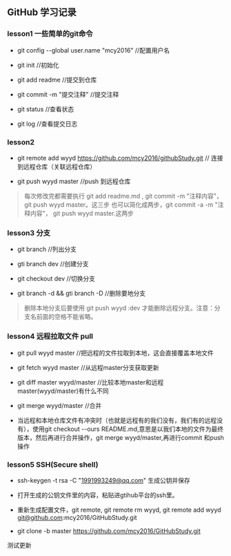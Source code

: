 ## GitHub 学习记录

### lesson1 一些简单的git命令

- git config --global user.name "mcy2016" //配置用户名

- git init //初始化

- git add readme //提交到仓库

- git commit -m "提交注释" //提交注释

- git status //查看状态

- git log //查看提交日志

### lesson2 

- git remote add wyyd https://github.com/mcy2016/githubStudy.git // 连接到远程仓库（关联远程仓库）

- git push wyyd master //push 到远程仓库

> 每次修改完都需要执行 git add readme.md , git commit -m "注释内容"，git push wyyd master。这三步
> 也可以简化成两步，git commit -a -m "注释内容"， git push wyyd master.这两步

### lesson3 分支

- git branch //列出分支

- gti branch dev //创建分支 

- git checkout dev //切换分支

- git branch -d && gti branch -D //删除要地分支

> 删除本地分支后要使用 git push wyyd :dev  才能删除远程分支。注意：分支名前面的空格不能省略。

### lesson4 远程拉取文件 pull

- git pull wyyd master //把远程的文件拉取到本地，这会直接覆盖本地文件

- git fetch wyyd master //从远程master分支获取更新

- git diff master wyyd/master //比较本地master和远程master(wyyd/master)有什么不同

- git merge wyyd/master //合并

- 当远程和本地仓库文件有冲突时（也就是远程有的我们没有，我们有的远程没有），使用git checkout --ours README.md,意思是以我们本地的文件为最终版本，然后再进行合并操作，git merge wyyd/master,再进行commit 和push操作

### lesson5 SSH(Secure shell)

- ssh-keygen -t rsa -C "1991993249@qq.com" 生成公钥并保存

- 打开生成的公钥文件里的内容，粘贴进gtihub平台的ssh里。

- 重新生成配置文件，git remote, git remote rm wyyd, git remote add wyyd git@github.com:mcy2016/GitHubStudy.git

- git clone -b master https://github.com/mcy2016/GitHubStudy.git


测试更新